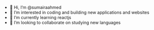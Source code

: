 - 👋 Hi, I’m @sumairaahmed
- 👀 I’m interested in coding and building new applications and websites
- 🌱 I’m currently learning reactjs 
- 💞️ I’m looking to collaborate on studying new languages

<!---
sumairaahmed/sumairaahmed is a ✨ special ✨ repository because its `README.md` (this file) appears on your GitHub profile.
You can click the Preview link to take a look at your changes.
--->

